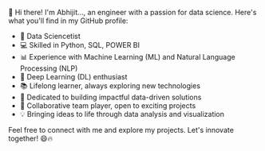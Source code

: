 👋 Hi there! I'm Abhijit..., an engineer with a passion for data science. Here's what you'll find in my GitHub profile:

* 🚀 Data Sciencetist
* 💻 Skilled in Python, SQL, POWER BI
* 📊 Experience with Machine Learning (ML) and Natural Language Processing (NLP)
* 🔬 Deep Learning (DL) enthusiast
* 📚 Lifelong learner, always exploring new technologies
* 🌟 Dedicated to building impactful data-driven solutions
* 👥 Collaborative team player, open to exciting projects
* 💡 Bringing ideas to life through data analysis and visualization
  
 Feel free to connect with me and explore my projects. Let's innovate together! 😄🔥
